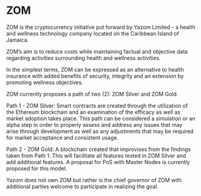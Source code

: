 # ZOM
ZOM is the cryptocurrency initiative put forward by Yazom Limited - a health and wellness technology company located on the Caribbean Island of Jamaica.

ZOM’s aim is to reduce costs while maintaining factual and objective data regarding activities surrounding health and wellness activities. 

In the simplest terms, ZOM can be expressed as an alternative to health insurance with added benefits of security, integrity and an extension by promoting wellness objectives.

ZOM currently proposes a path of two (2): ZOM Silver and ZOM Gold.

Path 1 - ZOM Silver: Smart contracts are created through the utilization of the Ethereum blockchain and an examination of the efficacy as well as market adoption takes place. This path can be considered a simulation or an alpha step in order to properly assess and address any issues that may arise through development as well as any adjustments that may be required for market acceptance and consistent usage.

Path 2 - ZOM Gold: A blockchain created that improvises from the findings taken from Path 1. This will facilitate all features tested in ZOM Silver and add additional features. A proposal for PoS with Master Nodes is currently proposed for this model.

Yazom does not own ZOM but rather is the chief governor of ZOM with additional parties welcome to participate in realizing the goal. 

